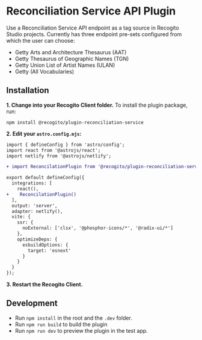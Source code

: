 # Reconciliation Service API Plugin

Use a Reconciliation Service API endpoint as a tag source in Recogito Studio projects.
Currently has three endpoint pre-sets configured from which the user can choose:

- Getty Arts and Architecture Thesaurus (AAT)
- Getty Thesaurus of Geographic Names (TGN)
- Getty Union List of Artist Names (ULAN)
- Getty (All Vocabularies)

## Installation

**1. Change into your Recogito Client folder.** To install the plugin package, run:

```
npm install @recogito/plugin-reconciliation-service
```

**2. Edit your `astro.config.mjs`:**

```diff
import { defineConfig } from 'astro/config';
import react from '@astrojs/react';
import netlify from '@astrojs/netlify';

+ import ReconcilationPlugin from '@recogito/plugin-reconciliation-service';

export default defineConfig({
  integrations: [
    react(),
+    ReconcilationPlugin()
  ],
  output: 'server',
  adapter: netlify(),
  vite: {
    ssr: {
      noExternal: ['clsx', '@phosphor-icons/*', '@radix-ui/*']
    },
    optimizeDeps: {
      esbuildOptions: {
        target: 'esnext'
      }
    }
  }
});
```

**3. Restart the Recogito Client.**

## Development

- Run `npm install` in the root and the `.dev` folder.
- Run `npm run build` to build the plugin
- Run `npm run dev` to preview the plugin in the test app.
